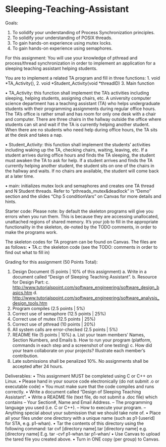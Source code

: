 # Sleeping-Teaching-Assistant

Goals:
1. To solidify your understanding of Process Synchronization principles.
2. To solidify your understanding of POSIX threads.
3. To gain hands-on experience using mutex locks.
4. To gain hands-on experience using semaphores.

For this assignment:
You will use your knowledge of pthread and process/thread synchronization in order to
implement an application for a sleeping teaching assistant helping students.

You are to implement a related TA program and fill in three functions: 
    1. void *TA_Activity(), 
    2. void *Student_Activity(void *threadID)
    3. Main function

• TA_Activity: this function shall implement the TA’s activities including sleeping, helping
    students, assigning chairs, etc.
    A university computer science department has a teaching assistant (TA) who helps
    undergraduate students with their programming assignments during regular office hours. The
    TA’s office is rather small and has room for only one desk with a chair and computer. There are
    three chairs in the hallway outside the office where students can sit and wait if the TA is
    currently helping another student. When there are no students who need help during office hours,
    the TA sits at the desk and takes a nap.

• Student_Activity: this function shall implement the students’ activities including waking up
    the TA, checking chairs, waiting, leaving, etc.
    If a student arrives during office hours and finds the TA sleeping, the student must awaken the
    TA to ask for help. If a student arrives and finds the TA currently helping another student, the
    student sits on one of the chairs in the hallway and waits. If no chairs are available, the student
    will come back at a later time.

• main: initializes mutex lock and semaphores and creates one TA thread and N Student threads.
    Refer to “pthreads_mutex&deadlock” in “Demo” section and the slides “Chp 5
    conditionVars” on Canvas for more details and hints.

Starter code:
Please note: by default the skeleton programs will give you errors when you run them. This is
because they are accessing unallocated, unattached regions of shared memory. It’s your job to
fill in the appropriate functionality in the skeleton, de-noted by the TODO comments, in order
to make the programs work.

The skeleton codes for TA program can be found on Canvas. The files are as follows:
• TA.c: the skeleton code (see the TODO: comments in order to find out what to fill in)





Grading for this assignment (50 Points Total):
1. Design Document (5 points | 10% of this assignment)
    a. Write in a document called “Design of Sleeping Teaching Assistant”.
    b. Resource for Design Part:
    c. http://www.tutorialspoint.com/software_engineering/software_design_basics.htm
    d. http://www.tutorialspoint.com/software_engineering/software_analysis_design_tools.htm
2. Program compiles (2.5 points | 5%)
3. Correct use of semaphore (12.5 points | 25%)
4. Correct use of mutex (12.5 points | 25%)
5. Correct use of pthread (10 points | 20%)
6. All system calls are error-checked (2.5 points | 5%)
7. README file (5 points | 10%)
    a. List your team members’ Names, Section Numbers, and Emails
    b. How to run your program (platform, commands in each step and a screenshot of one testing)
    c. How did your team collaborate on your projects? Illustrate each member’s contribution.
8. Late submissions shall be penalized 10%. No assignments shall be accepted after 24 hours.

Deliverables:
• This assignment MUST be completed using C or C++ on Linux.
• Please hand in your source code electronically (do not submit .o or executable code)
• You must make sure that the code compiles and runs correctly.
• Write a document called “Design of Sleeping Teaching Assistant”.
• Write a README file (text file, do not submit a .doc file) which contains
    – Your Section#, Name and Email Address.
    – The programming language you used (i.e. C or C++).
    – How to execute your program.
    – Anything special about your submission that we should take note of.
• Place all your files under one directory with a unique name (such as p1-[userid] for STA, e.g.
p1-whan).
• Tar the contents of this directory using the following command:
    tar cvf [directory name].tar [directory name]
    e.g. [directory name] E.g. tar -cvf p1-whan.tar p1-whan/
• Use Canvas to upload the tared file you created above.
• Turn in ONE copy (per group) to Canvas.
